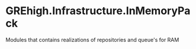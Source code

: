 # GREhigh.Infrastructure.InMemoryPack

Modules that contains realizations of repositories and queue's for RAM
